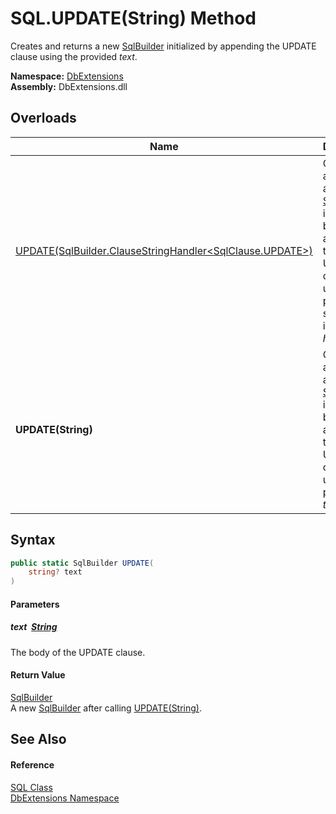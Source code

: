 SQL.UPDATE(String) Method
=========================
Creates and returns a new [SqlBuilder][1] initialized by appending the UPDATE clause using the provided *text*.
  
**Namespace:** [DbExtensions][2]  
**Assembly:** DbExtensions.dll

Overloads
---------

| Name                                                             | Description                                                                                                                            |
| ---------------------------------------------------------------- | -------------------------------------------------------------------------------------------------------------------------------------- |
| [UPDATE(SqlBuilder.ClauseStringHandler&lt;SqlClause.UPDATE>)][3] | Creates and returns a new [SqlBuilder][1] initialized by appending the UPDATE clause using the provided string interpolated *handler*. |
| **UPDATE(String)**                                               | Creates and returns a new [SqlBuilder][1] initialized by appending the UPDATE clause using the provided *text*.                        |


Syntax
------

```csharp
public static SqlBuilder UPDATE(
	string? text
)
```

#### Parameters

##### *text*  [String][4]
The body of the UPDATE clause.

#### Return Value
[SqlBuilder][1]  
 A new [SqlBuilder][1] after calling [UPDATE(String)][5].

See Also
--------

#### Reference
[SQL Class][6]  
[DbExtensions Namespace][2]  

[1]: ../SqlBuilder/README.md
[2]: ../README.md
[3]: UPDATE.md
[4]: https://learn.microsoft.com/dotnet/api/system.string
[5]: ../SqlBuilder/UPDATE_1.md
[6]: README.md